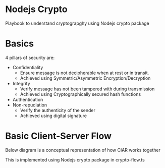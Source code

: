 # Nodejs Crypto
Playbook to understand cryptograpghy using Nodejs crypto package

# Basics
4 pillars of security are: 
 - Confidentiality
    - Ensure message is not decipherable when at rest or in transit. 
    - Achieved using Symmetric/Asymmetric Encryption/Decryption
 - Integrity
    - Verify message has not been tampered with during transmission
    - Achieved using Cryptographically secured hash functions
 - Authentication
 - Non-repudiation
    - Verify the authenticity of the sender
    - Achieved using digital signature

# Basic Client-Server Flow
Below diagram is a conceptual representation of how CIAR works together

This is implemented using Nodejs crypto package in crypto-flow.ts



